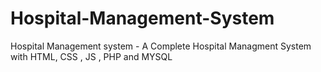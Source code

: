 # Hospital-Management-System
Hospital Management system - 
A Complete Hospital Managment System with HTML, CSS , JS , PHP and MYSQL
